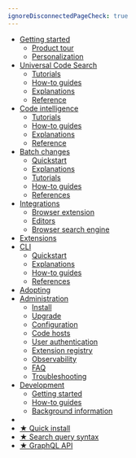 ```yaml
---
ignoreDisconnectedPageCheck: true
---
```


<!--

This page is the sidebar on https://docs.sourcegraph.com.

Keep it as a single list with at most 2 levels. (Anything else may not render correctly.)

-->

- [Getting started](getting-started/index.md)
  - [Product tour](getting-started/tour.md)
  - [Personalization](getting-started/personalization/index.md)
- [Universal Code Search](code_search/index.md)
  - [Tutorials](code_search/tutorials/index.md)
  - [How-to guides](code_search/how-to/index.md)
  - [Explanations](code_search/explanations/index.md)
  - [Reference](code_search/reference/index.md)
- [Code intelligence](code_intelligence/index.md)
  - [Tutorials](code_intelligence/tutorials/index.md)
  - [How-to guides](code_intelligence/how-to/index.md)
  - [Explanations](code_intelligence/explanations/index.md)
  - [Reference](code_intelligence/references/index.md)
- [Batch changes](batch_changes/index.md)
  - [Quickstart](batch_changes/quickstart.md)
  - [Explanations](batch_changes/explanations/index.md)
  - [Tutorials](batch_changes/tutorials/index.md)
  - [How-to guides](batch_changes/how-tos/index.md)
  - [References](batch_changes/references/index.md)
- [Integrations](integration/index.md)
  - [Browser extension](integration/browser_extension/index.md)
  - [Editors](integration/editor.md)
  - [Browser search engine](integration/browser_search_engine.md)
- [Extensions](extensions/index.md)
- [CLI](cli/index.md)
  - [Quickstart](cli/quickstart.md)
  - [Explanations](cli/explanations/index.md)
  - [How-to guides](cli/how-tos/index.md)
  - [References](cli/references/index.md)
- [Adopting](adopt/index.md)
- [Administration](admin/index.md)
  - [Install](admin/install/index.md)
  - [Upgrade](admin/updates.md)
  - [Configuration](admin/config/index.md)
  - [Code hosts](admin/external_service/index.md)
  - [User authentication](admin/auth/index.md)
  - [Extension registry](admin/extensions/index.md)
  - [Observability](admin/observability/index.md)
  - [FAQ](admin/faq.md)
  - [Troubleshooting](admin/troubleshooting.md)
- [Development](dev/index.md)
  - [Getting started](dev/getting-started/index.md)
  - [How-to guides](dev/how-to/index.md)
  - [Background information](dev/background-information/index.md)
- <br/>
- [★ Quick install](index.md#quickstart-guide)
- [★ Search query syntax](code_search/reference/queries.md)
- [★ GraphQL API](api/graphql/index.md)
